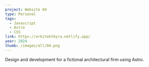 ```yaml
---
project: Website 04
type: Personal
tags:
  - Javascript
  - Astro
  - CSS
link: https://arkitektbyra.netlify.app/
year: 2024
thumb: /images/all/04.png
---
```


Design and development for a fictional architectural firm using Astro.
